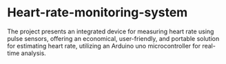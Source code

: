 # Heart-rate-monitoring-system
The project presents an integrated device for measuring heart rate using pulse sensors, offering an economical, user-friendly, and portable solution for estimating heart rate, utilizing an Arduino uno microcontroller for real-time analysis.
